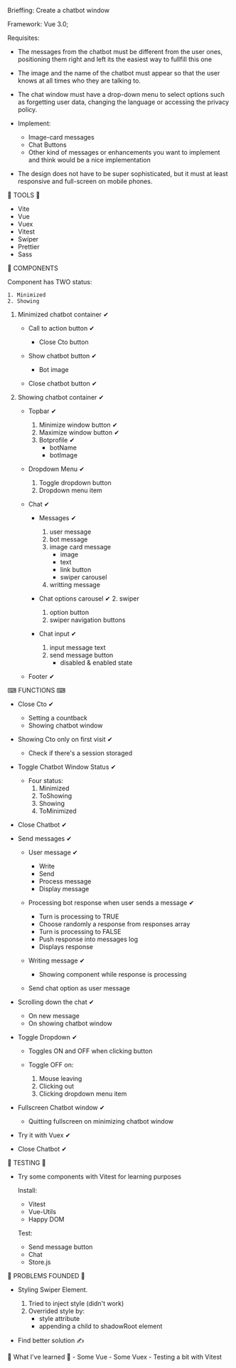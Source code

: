 Brieffing:
Create a chatbot window

Framework: Vue 3.0;

Requisites:
- The messages from the chatbot must be different from the user ones, positioning them right and left its the easiest way to fullfill this one
- The image and the name of the chatbot must appear so that the user knows at all times who they are talking to.
- The chat window must have a drop-down menu to select options such as forgetting user data, changing the language or accessing the privacy policy.

- Implement:
    - Image-card messages
    - Chat Buttons
    - Other kind of messages or enhancements you want to implement and think would be a nice implementation

- The design does not have to be super sophisticated, but it must at least responsive and full-screen on mobile phones.



🔨 TOOLS 🔨

- Vite
- Vue
- Vuex
- Vitest
- Swiper
- Prettier
- Sass


🧩 COMPONENTS 

Component has TWO status: 

    1. Minimized
    2. Showing
    

1. Minimized chatbot container ✔

    - Call to action button ✔
        - Close Cto button

    - Show chatbot button ✔
        - Bot image

    - Close chatbot button ✔

2. Showing chatbot container ✔

    - Topbar ✔
        1. Minimize window button ✔
        2. Maximize window button ✔
        3. Botprofile ✔
            - botName
            - botImage

    - Dropdown Menu ✔
        1. Toggle dropdown button
        2. Dropdown menu item

    - Chat ✔
        - Messages ✔
            1. user message
            2. bot message
            3. image card message
                - image 
                - text 
                - link button 
                - swiper carousel
            4. writting message

        - Chat options carousel ✔
            2. swiper
            1. option button
            3. swiper navigation buttons

        - Chat input ✔
            1. input message text
            2. send message button
                - disabled & enabled state

    - Footer ✔


⌨ FUNCTIONS ⌨

- Close Cto ✔
    - Setting a countback
    - Showing chatbot window

- Showing Cto only on first visit ✔
    - Check if there's a session storaged

- Toggle Chatbot Window Status ✔
    - Four status:
        1. Minimized
        2. ToShowing
        3. Showing
        4. ToMinimized

- Close Chatbot ✔

- Send messages ✔
    - User message ✔
        - Write
        - Send
        - Process message
        - Display message

    - Processing bot response when user sends a message ✔
        - Turn is processing to TRUE
        - Choose randomly a response from responses array
        - Turn is processing to FALSE
        - Push response into messages log
        - Displays response

    - Writing message ✔
        - Showing component while response is processing 

    - Send chat option as user message

- Scrolling down the chat ✔
    - On new message
    - On showing chatbot window

- Toggle Dropdown ✔
    - Toggles ON and OFF when clicking button

    - Toggle OFF on:
        1. Mouse leaving
        2. Clicking out
        3. Clicking dropdown menu item

- Fullscreen Chatbot window ✔
    - Quitting fullscreen on minimizing chatbot window
    
- Try it with Vuex ✔

- Close Chatbot ✔


🧪 TESTING 🧪

- Try some components with Vitest for learning purposes 

    Install:

    - Vitest
    - Vue-Utils
    - Happy DOM
    
    Test:

    - Send message button
    - Chat
    - Store.js


🔴 PROBLEMS FOUNDED 🔴

- Styling Swiper Element.
    1. Tried to inject style (didn't work)
    2. Overrided style by:
        - style attribute
        - appending a child to shadowRoot element

- Find better solution ✍


📗 What I've learned 📗
    - Some Vue
    - Some Vuex
    - Testing a bit with Vitest